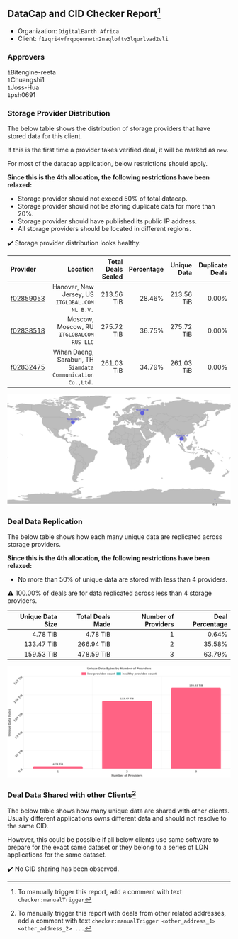 ## DataCap and CID Checker Report[^1]
 - Organization: `DigitalEarth Africa`
 - Client: `f1zqri4vfrqpqennwtn2naqloftv3lqurlvad2vli`
### Approvers
`1`Bitengine-reeta<br/>`1`Chuangshi1<br/>`1`Joss-Hua<br/>`1`psh0691


### Storage Provider Distribution
The below table shows the distribution of storage providers that have stored data for this client.

If this is the first time a provider takes verified deal, it will be marked as `new`.

For most of the datacap application, below restrictions should apply.

**Since this is the 4th allocation, the following restrictions have been relaxed:**
 - Storage provider should not exceed 50% of total datacap.
 - Storage provider should not be storing duplicate data for more than 20%.
 - Storage provider should have published its public IP address.
 - All storage providers should be located in different regions.

✔️ Storage provider distribution looks healthy.

| Provider                                              |                                                        Location | Total Deals Sealed | Percentage | Unique Data | Duplicate Deals |
| :---------------------------------------------------- | --------------------------------------------------------------: | -----------------: | ---------: | ----------: | --------------: |
| [f02859053](https://filfox.info/en/address/f02859053) |              Hanover, New Jersey, US<br/>`ITGLOBAL.COM NL B.V.` |         213.56 TiB |     28.46% |  213.56 TiB |           0.00% |
| [f02838518](https://filfox.info/en/address/f02838518) |                    Moscow, Moscow, RU<br/>`ITGLOBALCOM RUS LLC` |         275.72 TiB |     36.75% |  275.72 TiB |           0.00% |
| [f02832475](https://filfox.info/en/address/f02832475) | Wihan Daeng, Saraburi, TH<br/>`Siamdata Communication Co.,Ltd.` |         261.03 TiB |     34.79% |  261.03 TiB |           0.00% |

<img src="https://raw.githubusercontent.com/data-preservation-programs/filplus-checker-assets/main/filecoin-project/filecoin-plus-large-datasets/issues/2301/1708831656288.png"/>

### Deal Data Replication
The below table shows how each many unique data are replicated across storage providers.


**Since this is the 4th allocation, the following restrictions have been relaxed:**
- No more than 50% of unique data are stored with less than 4 providers.

⚠️ 100.00% of deals are for data replicated across less than 4 storage providers.

| Unique Data Size | Total Deals Made | Number of Providers | Deal Percentage |
| ---------------: | ---------------: | ------------------: | --------------: |
|         4.78 TiB |         4.78 TiB |                   1 |           0.64% |
|       133.47 TiB |       266.94 TiB |                   2 |          35.58% |
|       159.53 TiB |       478.59 TiB |                   3 |          63.79% |

<img src="https://raw.githubusercontent.com/data-preservation-programs/filplus-checker-assets/main/filecoin-project/filecoin-plus-large-datasets/issues/2301/1708831657172.png"/>

### Deal Data Shared with other Clients[^3]
The below table shows how many unique data are shared with other clients.
Usually different applications owns different data and should not resolve to the same CID.

However, this could be possible if all below clients use same software to prepare for the exact same dataset or they belong to a series of LDN applications for the same dataset.

✔️ No CID sharing has been observed.

[^1]: To manually trigger this report, add a comment with text `checker:manualTrigger`

[^2]: Deals from those addresses are combined into this report as they are specified with `checker:manualTrigger`

[^3]: To manually trigger this report with deals from other related addresses, add a comment with text `checker:manualTrigger <other_address_1> <other_address_2> ...`
